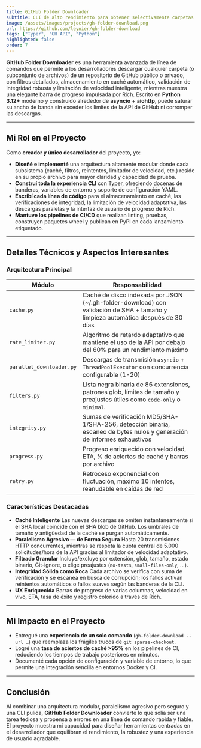 ```yaml
---
title: GitHub Folder Downloader
subtitle: CLI de alto rendimiento para obtener selectivamente carpetas de repositorios de GitHub con verificaciones de integridad, caché e interfaz de usuario de progreso enriquecida
image: /assets/images/projects/gh-folder-download.png
url: https://github.com/leynier/gh-folder-download
tags: ["Typer", "GH API", "Python"]
highlighted: false
order: 7
---
```


**GitHub Folder Downloader** es una herramienta avanzada de línea de comandos que permite a los desarrolladores descargar cualquier carpeta (o subconjunto de archivos) de un repositorio de GitHub público o privado, con filtros detallados, almacenamiento en caché automático, validación de integridad robusta y limitación de velocidad inteligente, mientras muestra una elegante barra de progreso impulsada por Rich. Escrito en **Python 3.12+** moderno y construido alrededor de **asyncio** + **aiohttp**, puede saturar su ancho de banda sin exceder los límites de la API de GitHub ni corromper las descargas.

---

## Mi Rol en el Proyecto

Como **creador y único desarrollador** del proyecto, yo:

* **Diseñé e implementé** una arquitectura altamente modular donde cada subsistema (caché, filtros, reintentos, limitador de velocidad, etc.) reside en su propio archivo para mayor claridad y capacidad de prueba.
* **Construí toda la experiencia CLI** con Typer, ofreciendo docenas de banderas, variables de entorno y soporte de configuración YAML.
* **Escribí cada línea de código** para el almacenamiento en caché, las verificaciones de integridad, la limitación de velocidad adaptativa, las descargas paralelas y la interfaz de usuario de progreso de Rich.
* **Mantuve los pipelines de CI/CD** que realizan linting, pruebas, construyen paquetes wheel y publican en PyPI en cada lanzamiento etiquetado.

---

## Detalles Técnicos y Aspectos Interesantes

### Arquitectura Principal

| Módulo                   | Responsabilidad                                                                                             |
| ------------------------ | --------------------------------------------------------------------------------------------------------- |
| `cache.py`               | Caché de disco indexada por JSON (~/.gh-folder-download) con validación de SHA + tamaño y limpieza automática después de 30 días |
| `rate_limiter.py`        | Algoritmo de retardo adaptativo que mantiene el uso de la API por debajo del 60% para un rendimiento máximo |
| `parallel_downloader.py` | Descargas de transmisión `asyncio` + `ThreadPoolExecutor` con concurrencia configurable (1-20)             |
| `filters.py`             | Lista negra binaria de 86 extensiones, patrones glob, límites de tamaño y preajustes útiles como `code-only` o `minimal`. |
| `integrity.py`           | Sumas de verificación MD5/SHA-1/SHA-256, detección binaria, escaneo de bytes nulos y generación de informes exhaustivos |
| `progress.py`            | Progreso enriquecido con velocidad, ETA, % de aciertos de caché y barras por archivo                       |
| `retry.py`               | Retroceso exponencial con fluctuación, máximo 10 intentos, reanudable en caídas de red                   |

### Características Destacadas

* **Caché Inteligente**
  Las nuevas descargas se omiten instantáneamente si el SHA local coincide con el SHA blob de GitHub. Los umbrales de tamaño y antigüedad de la caché se purgan automáticamente.
* **Paralelismo Agresivo — de Forma Segura**
  Hasta 20 transmisiones HTTP concurrentes, mientras se respeta la cuota central de 5.000 solicitudes/hora de la API gracias al limitador de velocidad adaptativo.
* **Filtrado Granular**
  Incluye/excluye por extensión, glob, tamaño, estado binario, Git-ignore, o elige preajustes (`no-tests`, `small-files-only`, …).
* **Integridad Sólida como Roca**
  Cada archivo se verifica con suma de verificación y se escanea en busca de corrupción; los fallos activan reintentos automáticos o fallos suaves según las banderas de la CLI.
* **UX Enriquecida**
  Barras de progreso de varias columnas, velocidad en vivo, ETA, tasa de éxito y registro colorido a través de Rich.

---

## Mi Impacto en el Proyecto

* Entregué una **experiencia de un solo comando** (`gh-folder-download --url …`) que reemplaza los frágiles trucos de `git sparse-checkout`.
* Logré una **tasa de aciertos de caché >95%** en los pipelines de CI, reduciendo los tiempos de trabajo posteriores en minutos.
* Documenté cada opción de configuración y variable de entorno, lo que permite una integración sencilla en entornos Docker y CI.

---

## Conclusión

Al combinar una arquitectura modular, paralelismo agresivo pero seguro y una CLI pulida, **GitHub Folder Downloader** convierte lo que solía ser una tarea tediosa y propensa a errores en una línea de comando rápida y fiable. El proyecto muestra mi capacidad para diseñar herramientas centradas en el desarrollador que equilibran el rendimiento, la robustez y una experiencia de usuario agradable.
